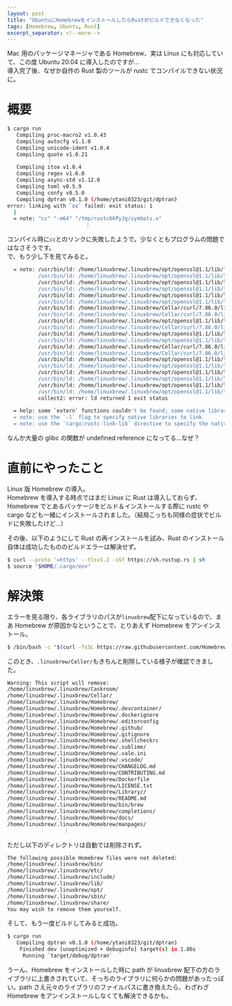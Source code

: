 ```yaml
---
layout: post
title: "UbuntuにHomebrewをインストールしたらRustがビルドできなくなった"
tags: [Homebrew, Ubuntu, Rust]
excerpt_separator: <!--more-->
---
```


Mac 用のパッケージマネージャである Homebrew、実は Linux にも対応していて、この度 Ubuntu 20.04 に導入したのですが…  
導入完了後、なぜか自作の Rust 製のツールが rustc でコンパイルできない状況に。

<!--more-->  

# 概要

```bash
$ cargo run
   Compiling proc-macro2 v1.0.43
   Compiling autocfg v1.1.0
   Compiling unicode-ident v1.0.4
   Compiling quote v1.0.21
   　　　　　　︙
   Compiling itoa v1.0.4
   Compiling regex v1.6.0
   Compiling async-std v1.12.0
   Compiling toml v0.5.9
   Compiling confy v0.5.0
   Compiling dptran v0.1.0 (/home/ytani0323/git/dptran)
error: linking with `cc` failed: exit status: 1
  |
  = note: "cc" "-m64" "/tmp/rustc66PyJg/symbols.o"
  　　　　　　　　　　　　　　︙
```

コンパイル時に``cc``とのリンクに失敗したようで。少なくともプログラムの問題ではなさそうです。  
で、もう少し下を見てみると。  

```bash
  = note: /usr/bin/ld: /home/linuxbrew/.linuxbrew/opt/openssl@1.1/lib/libcrypto.so.1.1: undefined reference to `pthread_setspecific@GLIBC_2.34'
          /usr/bin/ld: /home/linuxbrew/.linuxbrew/opt/openssl@1.1/lib/libcrypto.so.1.1: undefined reference to `dlopen@GLIBC_2.34'
          /usr/bin/ld: /home/linuxbrew/.linuxbrew/opt/openssl@1.1/lib/libcrypto.so.1.1: undefined reference to `pthread_rwlock_init@GLIBC_2.34'
          /usr/bin/ld: /home/linuxbrew/.linuxbrew/opt/openssl@1.1/lib/libcrypto.so.1.1: undefined reference to `pthread_rwlock_wrlock@GLIBC_2.34'
          /usr/bin/ld: /home/linuxbrew/.linuxbrew/opt/openssl@1.1/lib/libcrypto.so.1.1: undefined reference to `dlerror@GLIBC_2.34'
          /usr/bin/ld: /home/linuxbrew/.linuxbrew/opt/openssl@1.1/lib/libcrypto.so.1.1: undefined reference to `pthread_getspecific@GLIBC_2.34'
          /usr/bin/ld: /home/linuxbrew/.linuxbrew/Cellar/curl/7.86.0/lib/libcurl.so: undefined reference to `pthread_create@GLIBC_2.34'
          /usr/bin/ld: /home/linuxbrew/.linuxbrew/Cellar/curl/7.86.0/lib/libcurl.so: undefined reference to `pthread_join@GLIBC_2.34'
          /usr/bin/ld: /home/linuxbrew/.linuxbrew/opt/openssl@1.1/lib/libcrypto.so.1.1: undefined reference to `dlclose@GLIBC_2.34'
          /usr/bin/ld: /home/linuxbrew/.linuxbrew/Cellar/curl/7.86.0/lib/libcurl.so: undefined reference to `pthread_detach@GLIBC_2.34'
          /usr/bin/ld: /home/linuxbrew/.linuxbrew/opt/openssl@1.1/lib/libcrypto.so.1.1: undefined reference to `pthread_rwlock_rdlock@GLIBC_2.34'
          /usr/bin/ld: /home/linuxbrew/.linuxbrew/opt/openssl@1.1/lib/libcrypto.so.1.1: undefined reference to `pthread_key_delete@GLIBC_2.34'
          /usr/bin/ld: /home/linuxbrew/.linuxbrew/Cellar/curl/7.86.0/lib/libcurl.so: undefined reference to `fstat@GLIBC_2.33'
          /usr/bin/ld: /home/linuxbrew/.linuxbrew/Cellar/curl/7.86.0/lib/libcurl.so: undefined reference to `stat@GLIBC_2.33'
          /usr/bin/ld: /home/linuxbrew/.linuxbrew/opt/openssl@1.1/lib/libcrypto.so.1.1: undefined reference to `pthread_once@GLIBC_2.34'
          /usr/bin/ld: /home/linuxbrew/.linuxbrew/opt/openssl@1.1/lib/libcrypto.so.1.1: undefined reference to `dladdr@GLIBC_2.34'
          /usr/bin/ld: /home/linuxbrew/.linuxbrew/opt/openssl@1.1/lib/libcrypto.so.1.1: undefined reference to `pthread_rwlock_destroy@GLIBC_2.34'
          /usr/bin/ld: /home/linuxbrew/.linuxbrew/opt/openssl@1.1/lib/libcrypto.so.1.1: undefined reference to `pthread_key_create@GLIBC_2.34'
          /usr/bin/ld: /home/linuxbrew/.linuxbrew/opt/openssl@1.1/lib/libcrypto.so.1.1: undefined reference to `pthread_rwlock_unlock@GLIBC_2.34'
          /usr/bin/ld: /home/linuxbrew/.linuxbrew/opt/openssl@1.1/lib/libcrypto.so.1.1: undefined reference to `dlsym@GLIBC_2.34'
          collect2: error: ld returned 1 exit status
          
  = help: some `extern` functions couldn't be found; some native libraries may need to be installed or have their path specified
  = note: use the `-l` flag to specify native libraries to link
  = note: use the `cargo:rustc-link-lib` directive to specify the native libraries to link with Cargo (see https://doc.rust-lang.org/cargo/reference/build-scripts.html#cargorustc-link-libkindname)
```

なんか大量の glibc の関数が undefined reference になってる…なぜ？  
# 直前にやったこと

Linux 版 Homebrew の導入。  
Homebrew を導入する時点ではまだ Linux に Rust は導入しておらず、Homebrew でとあるパッケージをビルド＆インストールする際に rustc や cargo なども一緒にインストールされました。（結局こっちも同様の症状でビルドに失敗したけど…）  

その後、以下のようにして Rust の再インストールを試み、Rust のインストール自体は成功したもののビルドエラーは解決せず。  
```bash
$ curl --proto '=https' --tlsv1.2 -sSf https://sh.rustup.rs | sh
$ source "$HOME/.cargo/env"
```

# 解決策

エラーを見る限り、各ライブラリのパスが``linuxbrew``配下になっているので、まあ Homebrew が原因かなということで、とりあえず Homebrew をアンインストール。  
```bash
$ /bin/bash -c "$(curl -fsSL https://raw.githubusercontent.com/Homebrew/install/HEAD/uninstall.sh)"
```

このとき、``.linuxbrew/Celler/``もきちんと削除している様子が確認できました。  
```bash
Warning: This script will remove:
/home/linuxbrew/.linuxbrew/Caskroom/
/home/linuxbrew/.linuxbrew/Cellar/
/home/linuxbrew/.linuxbrew/Homebrew/
/home/linuxbrew/.linuxbrew/Homebrew/.devcontainer/
/home/linuxbrew/.linuxbrew/Homebrew/.dockerignore
/home/linuxbrew/.linuxbrew/Homebrew/.editorconfig
/home/linuxbrew/.linuxbrew/Homebrew/.github/
/home/linuxbrew/.linuxbrew/Homebrew/.gitignore
/home/linuxbrew/.linuxbrew/Homebrew/.shellcheckrc
/home/linuxbrew/.linuxbrew/Homebrew/.sublime/
/home/linuxbrew/.linuxbrew/Homebrew/.vale.ini
/home/linuxbrew/.linuxbrew/Homebrew/.vscode/
/home/linuxbrew/.linuxbrew/Homebrew/CHANGELOG.md
/home/linuxbrew/.linuxbrew/Homebrew/CONTRIBUTING.md
/home/linuxbrew/.linuxbrew/Homebrew/Dockerfile
/home/linuxbrew/.linuxbrew/Homebrew/LICENSE.txt
/home/linuxbrew/.linuxbrew/Homebrew/Library//
/home/linuxbrew/.linuxbrew/Homebrew/README.md
/home/linuxbrew/.linuxbrew/Homebrew/bin/brew
/home/linuxbrew/.linuxbrew/Homebrew/completions/
/home/linuxbrew/.linuxbrew/Homebrew/docs/
/home/linuxbrew/.linuxbrew/Homebrew/manpages/
　　　　　　　　　　　︙
```

ただし以下のディレクトリは自動では削除されず。  
```bash
The following possible Homebrew files were not deleted:
/home/linuxbrew/.linuxbrew/bin/
/home/linuxbrew/.linuxbrew/etc/
/home/linuxbrew/.linuxbrew/include/
/home/linuxbrew/.linuxbrew/lib/
/home/linuxbrew/.linuxbrew/opt/
/home/linuxbrew/.linuxbrew/sbin/
/home/linuxbrew/.linuxbrew/share/
You may wish to remove them yourself.
```


そして、もう一度ビルドしてみると成功。  
```bash
$ cargo run
   Compiling dptran v0.1.0 (/home/ytani0323/git/dptran)
    Finished dev [unoptimized + debuginfo] target(s) in 1.86s
     Running `target/debug/dptran`
```

うーん、Homebrew をインストールした時に path が linuxbrew 配下の方のライブラリに上書きされていて、そっちのライブラリに何らかの問題があったっぽい。path さえ元々のライブラリのファイルパスに書き換えたら、わざわざ Homebrew をアンインストールしなくても解決できるかも。
